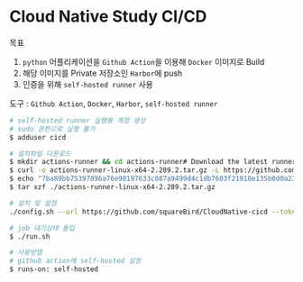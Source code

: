 <H1>Cloud Native Study CI/CD</H1>

목표 
1. `python` 어플리케이션을 `Github Action`을 이용해 `Docker` 이미지로 Build
2. 해당 이미지를 Private 저장소인 `Harbor`에 push
3. 인증을 위해 `self-hosted runner` 사용

도구 : `Github Action`, `Docker`, `Harbor`, `self-hosted runner`

```bash
# self-hosted runner 실행용 계정 생성
# sudo 권한으로 실행 불가
$ adduser cicd

# 설치파일 다운로드
$ mkdir actions-runner && cd actions-runner# Download the latest runner package
$ curl -o actions-runner-linux-x64-2.289.2.tar.gz -L https://github.com/actions/runner/releases/download/v2.289.2/actions-runner-linux-x64-2.289.2.tar.gz# Optional: Validate the hash
$ echo "7ba89bb75397896a76e98197633c087a9499d4c1db7603f21910e135b0d0a238  actions-runner-linux-x64-2.289.2.tar.gz" | shasum -a 256 -c# Extract the installer
$ tar xzf ./actions-runner-linux-x64-2.289.2.tar.gz

# 설치 및 설정
./config.sh --url https://github.com/squareBird/CloudNative-cicd --token ANL7BN3LUCFPI3JE5FCLL7LCJ7PL6

# job 대기상태 돌입
$ ./run.sh

# 사용방법
# github action에 self-hosted 설정
$ runs-on: self-hosted
```